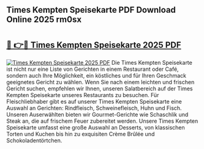 ## Times Kempten Speisekarte PDF Download Online 2025 rm0sx

# <h2><a href="http://gc7yg6.nevu.top/?p=Times+Kempten+Speisekarte">🔗 👉🔴 Times Kempten Speisekarte 2025 PDF</a></h2>

[![Times Kempten Speisekarte 2025 PDF](https://i.imgur.com/dBaPXMq.png)](http://gc7yg6.nevu.top/?p=Times+Kempten+Speisekarte)
Die Times Kempten Speisekarte ist nicht nur eine Liste von Gerichten in einem Restaurant oder Café, sondern auch Ihre Möglichkeit, ein köstliches und für Ihren Geschmack geeignetes Gericht zu wählen. Wenn Sie nach einem leichten und frischen Gericht suchen, empfehlen wir Ihnen, unseren Salatbereich auf der Times Kempten Speisekarte unseres Restaurants zu besuchen. Für Fleischliebhaber gibt es auf unserer Times Kempten Speisekarte eine Auswahl an Gerichten: Rindfleisch, Schweinefleisch, Huhn und Fisch. Unseren Auserwählten bieten wir Gourmet-Gerichte wie Schaschlik und Steak an, die auf frischem Feuer zubereitet werden. Unsere Times Kempten Speisekarte umfasst eine große Auswahl an Desserts, von klassischen Torten und Kuchen bis hin zu exquisiten Crème Brûlée und Schokoladentörtchen.
